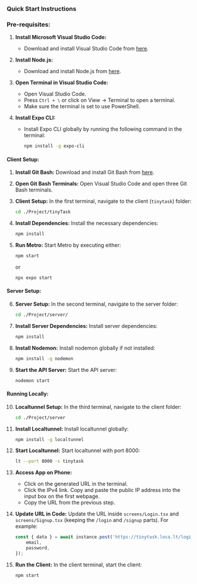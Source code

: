 ### Quick Start Instructions

### Pre-requisites:

1. **Install Microsoft Visual Studio Code:**
   - Download and install Visual Studio Code from [here](https://code.visualstudio.com/Download).
   
2. **Install Node.js:**
   - Download and install Node.js from [here](https://nodejs.org/en/download).
   
3. **Open Terminal in Visual Studio Code:**
   - Open Visual Studio Code.
   - Press `Ctrl + \` or click on View -> Terminal to open a terminal.
   - Make sure the terminal is set to use PowerShell.
   
4. **Install Expo CLI:**
   - Install Expo CLI globally by running the following command in the terminal:
     ```bash
     npm install -g expo-cli
     ```
     
#### Client Setup:
1. **Install Git Bash:**
   Download and install Git Bash from [here](https://git-scm.com/downloads).

2. **Open Git Bash Terminals:**
   Open Visual Studio Code and open three Git Bash terminals.

3. **Client Setup:**
   In the first terminal, navigate to the client (`tinytask`) folder:
   ```bash
   cd ./Project/tinyTask
   ```

4. **Install Dependencies:**
   Install the necessary dependencies:
   ```bash
   npm install
   ```

5. **Run Metro:**
   Start Metro by executing either:
   ```bash
   npm start
   ```
   or
   ```bash
   npx expo start
   ```

#### Server Setup:
6. **Server Setup:**
   In the second terminal, navigate to the server folder:
   ```bash
   cd ./Project/server/
   ```

7. **Install Server Dependencies:**
   Install server dependencies:
   ```bash
   npm install
   ```

8. **Install Nodemon:**
   Install nodemon globally if not installed:
   ```bash
   npm install -g nodemon
   ```

9. **Start the API Server:**
   Start the API server:
   ```bash
   nodemon start
   ```

#### Running Locally:

10. **Localtunnel Setup:**
    In the third terminal, navigate to the client folder:
    ```bash
    cd ./Project/server
    ```

11. **Install Localtunnel:**
    Install localtunnel globally:
    ```bash
    npm install -g localtunnel
    ```

12. **Start Localtunnel:**
    Start localtunnel with port 8000:
    ```bash
    lt --port 8000 -s tinytask
    ```

13. **Access App on Phone:**
    - Click on the generated URL in the terminal.
    - Click the IPv4 link. Copy and paste the public IP address into the input box on the first webpage.
    - Copy the URL from the previous step.

14. **Update URL in Code:**
    Update the URL inside `screens/Login.tsx` and `screens/Signup.tsx` (keeping the `/login` and `/signup` parts). For example:
    ```typescript
    const { data } = await instance.post('https://tinytask.loca.lt/login', {
        email,
        password,
    });
    ```

15. **Run the Client:**
    In the client terminal, start the client:
    ```bash
    npm start
    ```
